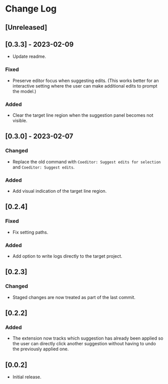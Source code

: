 # Change Log


## [Unreleased]

## [0.3.3] - 2023-02-09
- Update readme.
### Fixed
- Preserve editor focus when suggesting edits. (This works better for an interactive setting where the user can make additional edits to prompt the model.)
### Added
- Clear the target line region when the suggestion panel becomes not visible.

## [0.3.0] - 2023-02-07
### Changed
- Replace the old command with `Coeditor: Suggest edits for selection` and `Coeditor: Suggest edits`.
### Added
- Add visual indication of the target line region.

## [0.2.4]
### Fixed
- Fix setting paths. 
### Added 
- Add option to write logs directly to the target project.

## [0.2.3]
### Changed
- Staged changes are now treated as part of the last commit.

## [0.2.2]
### Added
- The extension now tracks which suggestion has already been applied so the user can directly click another suggestion without having to undo the previously applied one.

## [0.0.2]
- Initial release.